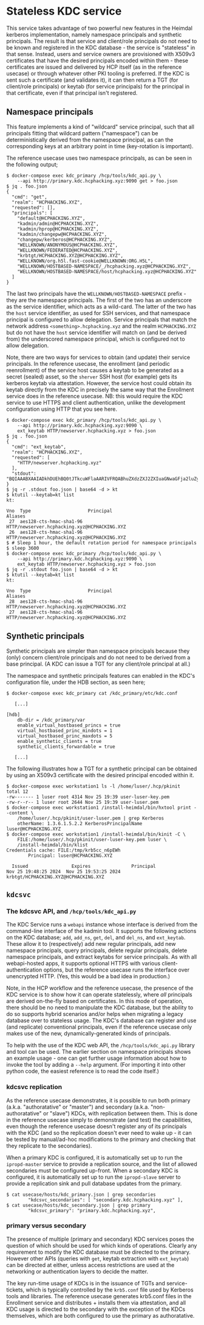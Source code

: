 # Stateless KDC service

This service takes advantage of two powerful new features in the Heimdal kerberos implementation, namely namespace principals and synthetic principals. The result is that service and client/role principals do not need to be known and registered in the KDC database - the service is "stateless" in that sense. Instead, users and service owners are provisioned with X509v3 certificates that have the desired principals encoded within them - these certificates are issued and delivered by HCP itself (as in the reference usecase) or through whatever other PKI tooling is preferred. If the KDC is sent such a certificate (and validates it), it can then return a TGT (for client/role principals) or keytab (for service principals) for the principal in that certificate, even if that principal isn't registered.

## Namespace principals

This feature implements a kind of "wildcard" service principal, such that all principals fitting that wildcard pattern ("namespace") can be deterministically derived from the namespace principal, as can the corresponding keys at an arbitrary point in time (key-rotation is important).

The reference usecase uses two namespace principals, as can be seen in the following output;

```
$ docker-compose exec kdc_primary /hcp/tools/kdc_api.py \
    --api http://primary.kdc.hcphacking.xyz:9090 get > foo.json
$ jq . foo.json
{
  "cmd": "get",
  "realm": "HCPHACKING.XYZ",
  "requested": [],
  "principals": [
    "default@HCPHACKING.XYZ",
    "kadmin/admin@HCPHACKING.XYZ",
    "kadmin/hprop@HCPHACKING.XYZ",
    "kadmin/changepw@HCPHACKING.XYZ",
    "changepw/kerberos@HCPHACKING.XYZ",
    "WELLKNOWN/ANONYMOUS@HCPHACKING.XYZ",
    "WELLKNOWN/FEDERATED@HCPHACKING.XYZ",
    "krbtgt/HCPHACKING.XYZ@HCPHACKING.XYZ",
    "WELLKNOWN/org.h5l.fast-cookie@WELLKNOWN:ORG.H5L",
    "WELLKNOWN/HOSTBASED-NAMESPACE/_/hcphacking.xyz@HCPHACKING.XYZ",
    "WELLKNOWN/HOSTBASED-NAMESPACE/host/hcphacking.xyz@HCPHACKING.XYZ"
  ]
}
```

The last two principals have the `WELLKNOWN/HOSTBASED-NAMESPACE` prefix - they are the namespace principals. The first of the two has an underscore as the service identifier, which acts as a wild-card. The latter of the two has the `host` service identifier, as used for SSH services, and that namespace principal is configured to allow delegation. Service principals that match the network address `<something>.hcphacking.xyz` and the realm `HCPHACKING.XYZ` but do not have the `host` service identifier will match on (and be derived from) the underscored namespace principal, which is configured not to allow delegation.

Note, there are two ways for services to obtain (and update) their service principals. In the reference usecase, the enrollment (and periodic reenrollment) of the service host causes a keytab to be generated as a secret (sealed) asset, so the `sherver` SSH host (for example) gets its kerberos keytab via attestation. However, the service host could obtain its keytab directly from the KDC in precisely the same way that the Enrollment service does in the reference usecase. NB: this would require the KDC service to use HTTPS and client authentication, unlike the development configuration using HTTP that you see here.

```
$ docker-compose exec kdc_primary /hcp/tools/kdc_api.py \
    --api http://primary.kdc.hcphacking.xyz:9090 \
    ext_keytab HTTP/newserver.hcphacking.xyz > foo.json
$ jq . foo.json
{
  "cmd": "ext_keytab",
  "realm": "HCPHACKING.XYZ",
  "requested": [
    "HTTP/newserver.hcphacking.xyz"
  ],
  "stdout": "BQIAAABXAAIADkhDUEhBQ0tJTkcuWFlaAARIVFRQABhuZXdzZXJ2ZXIuaGNwaGFja2luZy54eXoAAAABZ0Pe6xsAEQAQ48nGvfVjwt/7GBqCo7+BdgAAABsAAAAAAAAAVwACAA5IQ1BIQUNLSU5HLlhZWgAESFRUUAAYbmV3c2VydmVyLmhjcGhhY2tpbmcueHl6AAAAAWdD3usaABEAEF5okbCKpSK+FKhm5VdIt/4AAAAaAAAAAA=="
}
$ jq -r .stdout foo.json | base64 -d > kt
$ ktutil --keytab=kt list
kt:

Vno  Type                     Principal                                     Aliases
 27  aes128-cts-hmac-sha1-96  HTTP/newserver.hcphacking.xyz@HCPHACKING.XYZ
 26  aes128-cts-hmac-sha1-96  HTTP/newserver.hcphacking.xyz@HCPHACKING.XYZ
$ # Sleep 1 hour, the default rotation period for namespace principals
$ sleep 3600
$ docker-compose exec kdc_primary /hcp/tools/kdc_api.py \
    --api http://primary.kdc.hcphacking.xyz:9090 \
    ext_keytab HTTP/newserver.hcphacking.xyz > foo.json
$ jq -r .stdout foo.json | base64 -d > kt
$ ktutil --keytab=kt list
kt:

Vno  Type                     Principal                                     Aliases
 28  aes128-cts-hmac-sha1-96  HTTP/newserver.hcphacking.xyz@HCPHACKING.XYZ
 27  aes128-cts-hmac-sha1-96  HTTP/newserver.hcphacking.xyz@HCPHACKING.XYZ
```

## Synthetic principals

Synthetic principals are simpler than namespace principals because they (only) concern client/role principals and do not need to be derived from a base principal. (A KDC can issue a TGT for any client/role principal at all.)

The namespace and synthetic principals features can enabled in the KDC's configuration file, under the HDB section, as seen here;

```
$ docker-compose exec kdc_primary cat /kdc_primary/etc/kdc.conf

   [...]

[hdb]
	db-dir = /kdc_primary/var
	enable_virtual_hostbased_princs = true
	virtual_hostbased_princ_mindots = 1
	virtual_hostbased_princ_maxdots = 5
	enable_synthetic_clients = true
	synthetic_clients_forwardable = true

   [...]
```

The following illustrates how a TGT for a synthetic principal can be obtained by using an X509v3 certificate with the desired principal encoded within it.

```
$ docker-compose exec workstation1 ls -l /home/luser/.hcp/pkinit
total 12
-rw------- 1 luser root 4314 Nov 25 19:39 user-luser-key.pem
-rw-r--r-- 1 luser root 2644 Nov 25 19:39 user-luser.pem
$ docker-compose exec workstation1 /install-heimdal/bin/hxtool print --content \
    /home/luser/.hcp/pkinit/user-luser.pem | grep Kerberos
	otherName: 1.3.6.1.5.2.2 KerberosPrincipalName luser@HCPHACKING.XYZ
$ docker-compose exec workstation1 /install-heimdal/bin/kinit -C \
    FILE:/home/luser/.hcp/pkinit/user-luser-key.pem luser \
    /install-heimdal/bin/klist
Credentials cache: FILE:/tmp/krb5cc_n6pEWh
        Principal: luser@HCPHACKING.XYZ

  Issued                Expires               Principal
Nov 25 19:48:25 2024  Nov 25 19:53:25 2024  krbtgt/HCPHACKING.XYZ@HCPHACKING.XYZ
```

## `kdcsvc`

### The kdcsvc API, and `/hcp/tools/kdc_api.py`

The KDC Service runs a `webapi` instance whose interface is derived from the command-line interface of the kadmin tool. It supports the following actions on the KDC database; `add`, `add_ns`, `get`, `del`, and `del_ns`, and `ext_keytab`. These allow it to (respectively) add new regular principals, add new namespace principals, query principals, delete regular principals, delete namespace principals, and extract keytabs for service principals. As with all webapi-hosted apps, it supports optional HTTPS with various client-authentication options, but the reference usecase runs the interface over unencrypted HTTP. (Yes, this would be a bad idea in production.)

Note, in the HCP workflow and the reference usecase, the presence of the KDC service is to show how it can operate statelessly, where _all_ principals are derived on-the-fly based on certificates. In this mode of operation, there should be no need to manipulate the KDC database, but the ability to do so supports hybrid scenarios and/or helps when migrating a legacy database over to stateless usage. The KDC's database can register and use (and replicate) conventional principals, even if the reference usecase only makes use of the new, dynamically-generated kinds of principals.

To help with the use of the KDC web API, the `/hcp/tools/kdc_api.py` library and tool can be used. The earlier section on namespace principals shows an example usage - one can get further usage information about how to invoke the tool by adding a `--help` argument. (For importing it into other python code, the easiest reference is to read the code itself.)

### kdcsvc replication

As the reference usecase demonstrates, it is possible to run both primary (a.k.a. "authoratative" or "master") and secondary (a.k.a. "non-authoratative" or "slave") KDCs, with replication between them. This is done in the reference usecase simply to demonstrate (and test) the capabilities, even though the reference usecase doesn't register any of its principals with the KDC (and so the replication doesn't ever need to wake up - it can be tested by manual/ad-hoc modifications to the primary and checking that they replicate to the secondaries).

When a primary KDC is configured, it is automatically set up to run the `ipropd-master` service to provide a replication source, and the list of allowed secondaries must be configured up-front. When a secondary KDC is configured, it is automatically set up to run the `ipropd-slave` server to provide a replication sink and pull database updates from the primary.

```
$ cat usecase/hosts/kdc_primary.json | grep secondaries
        "kdcsvc_secondaries": [ "secondary.kdc.hcphacking.xyz" ],
$ cat usecase/hosts/kdc_secondary.json | grep primary
        "kdcsvc_primary": "primary.kdc.hcphacking.xyz",
```

### primary versus secondary

The presence of multiple (primary and secondary) KDC services poses the question of which should be used for which kinds of operations. Clearly any requirement to modify the KDC database must be directed to the primary. However other APIs (queries with `get`, keytab extraction with `ext_keytab`) can be directed at either, unless access restrictions are used at the networking or authentication layers to decide the matter.

The key run-time usage of KDCs is in the issuance of TGTs and service-tickets, which is typically controlled by the `krb5.conf` file used by Kerberos tools and libraries. The reference usecase generates krb5.conf files in the Enrollment service and distributes + installs them via attestation, and all KDC usage is directed to the secondary with the exception of the KDCs themselves, which are both configured to use the primary as authoratative.
